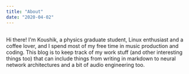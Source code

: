 ```yaml
---
title: "About"
date: "2020-04-02"
---
```

##

Hi there! I'm Koushik, a physics graduate student, Linux enthusiast and a coffee lover, and I spend most of my free time in music production and coding. This blog is to keep track of my work stuff (and other interesting things too) that can include things from writing in markdown to neural network architectures and a bit of audio engineering too.

##
